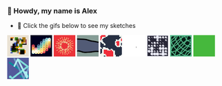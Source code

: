 ### 👋 Howdy, my name is Alex
- 🎨  Click the gifs below to see my sketches 

[<img width="50" src="https://github.com/alexthescott/graphic_sketches/blob/main/boxes_front_matt/gifs/bfm_thumb.gif">](https://github.com/alexthescott/graphic_sketches/tree/main/boxes_front_matt)
[<img width="50" src="https://github.com/alexthescott/graphic_sketches/blob/main/circle_rain_sin/gifs/circle_rain_sin_gif_thumb.gif">](https://github.com/alexthescott/graphic_sketches/tree/main/circle_rain_sin)
[<img width="50" src="https://github.com/alexthescott/graphic_sketches/blob/main/concentric_shuffle/gifs/cs_gif_thumb.gif">](https://github.com/alexthescott/graphic_sketches/tree/main/concentric_shuffle)
[<img width="50" src="https://github.com/alexthescott/graphic_sketches/blob/main/worm_noise/gifs/worm_noise_gif_thumb.gif">](https://github.com/alexthescott/graphic_sketches/tree/main/worm_noise)
[<img width="50" src="https://github.com/alexthescott/graphic_sketches/blob/main/tiny_noise/gifs/tiny_noise_gif_thumb.gif">](https://github.com/alexthescott/graphic_sketches/tree/main/tiny_noise)
[<img width="50" src="https://github.com/alexthescott/graphic_sketches/blob/main/random_walk/gifs/mm_rw_gif_thumb.gif">](https://github.com/alexthescott/graphic_sketches/tree/main/random_walk)
[<img width="50" src="https://github.com/alexthescott/graphic_sketches/blob/main/germ_grid/gifs/gg_gif_thumb.gif">](https://github.com/alexthescott/graphic_sketches/tree/main/germ_grid)
[<img width="50" src="https://github.com/alexthescott/graphic_sketches/blob/main/pond_water/gifs/pw_gif_thumb.gif">](https://github.com/alexthescott/graphic_sketches/tree/main/pond_water)
[<img width="50" src="https://github.com/alexthescott/graphic_sketches/blob/main/everything_becomes_nothing/gifs/ebn_gif_thumb.gif">](https://github.com/alexthescott/graphic_sketches/tree/main/everything_becomes_nothing)
[<img width="50" src="https://github.com/alexthescott/graphic_sketches/blob/main/bounce_path/gifs/bg_gif_thumb.gif">](https://github.com/alexthescott/graphic_sketches/tree/main/bounce_path)

<!--
**alexthescott/alexthescott** is a ✨ _special_ ✨ repository because its `README.md` (this file) appears on your GitHub profile.

Here are some ideas to get you started:

- 🔭 I’m currently working on ...
- 🌱 I’m currently learning C++ and Kotlin ..
- 👯 I’m looking to collaborate on ...
- 🤔 I’m looking for help with ...
- 💬 Ask me about ...
- 📫 How to reach me: ...
- 😄 Pronouns: ...
- ⚡ Fun fact: ...
-->

